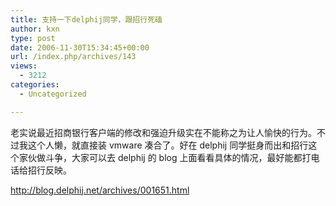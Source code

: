 ```yaml
---
title: 支持一下delphij同学，跟招行死磕
author: kxn
type: post
date: 2006-11-30T15:34:45+00:00
url: /index.php/archives/143
views:
  - 3212
categories:
  - Uncategorized

---
```

老实说最近招商银行客户端的修改和强迫升级实在不能称之为让人愉快的行为。不过我这个人懒，就直接装 vmware 凑合了。好在 delphij 同学挺身而出和招行这个家伙做斗争，大家可以去 delphij 的 blog 上面看看具体的情况，最好能都打电话给招行反映。

http://blog.delphij.net/archives/001651.html